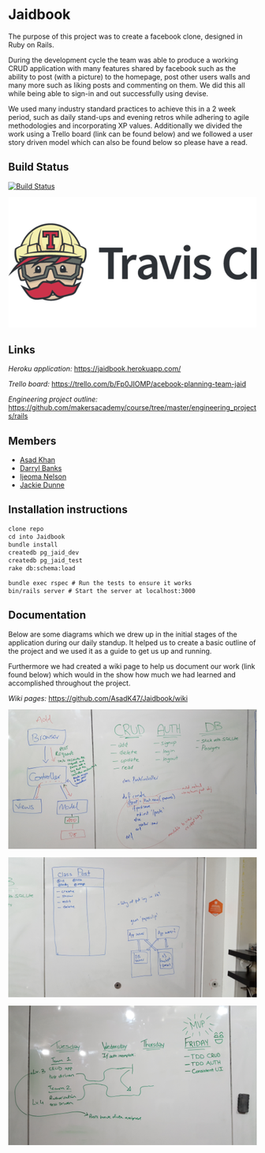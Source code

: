 # Jaidbook

The purpose of this project was to create a facebook clone, designed in Ruby on Rails.

During the development cycle the team was able to produce a working CRUD application with many features shared by facebook such as the ability to post (with a picture) to the homepage, post other users walls and many more such as liking posts and commenting on them. We did this all while being able to sign-in and out successfully using devise.

We used many industry standard practices to achieve this in a 2 week period, such as daily stand-ups and evening retros while adhering to agile methodologies and incorporating XP values. Additionally we divided the work using a Trello board (link can be found below) and we followed a user story driven model which can also be found below so please have a read.

## Build Status
[![Build Status](https://travis-ci.org/AsadK47/Jaidbook.svg?branch=master)](https://travis-ci.org/AsadK47/Jaidbook)

![](assets/README-24a2f8f5.png)

## Links

*Heroku application:* https://jaidbook.herokuapp.com/

*Trello board:* https://trello.com/b/Fp0JIOMP/acebook-planning-team-jaid

*Engineering project outline:* https://github.com/makersacademy/course/tree/master/engineering_projects/rails

## Members
- [Asad Khan](https://github.com/AsadK47)
- [Darryl Banks](https://github.com/zombie9)
- [Ijeoma Nelson](https://github.com/githubsttar)
- [Jackie Dunne](https://github.com/kiedunne)

## Installation instructions

```
clone repo
cd into Jaidbook
bundle install
createdb pg_jaid_dev
createdb pg_jaid_test
rake db:schema:load
```

```
bundle exec rspec # Run the tests to ensure it works
bin/rails server # Start the server at localhost:3000
```

## Documentation

Below are some diagrams which we drew up in the initial stages of the application during our daily standup. It helped us to create a basic outline of the project and we used it as a guide to get us up and running.

Furthermore we had created a wiki page to help us document our work (link found below) which would in the show how much we had learned and accomplished throughout the project.

*Wiki pages:* https://github.com/AsadK47/Jaidbook/wiki

![](assets/README-3814a64d.jpg)

![](assets/README-4c144c6b.jpg)

![](assets/README-f82fa3f2.jpg)
